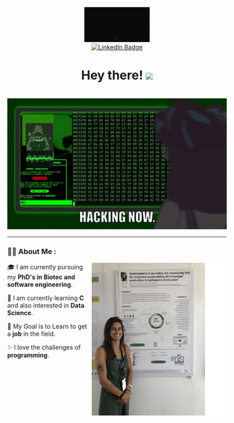 <div id="header" align="center">
  <img src="Assets/giphy.gif" width="150" height="80"/>
</div>
<div id="Badges" align="center">
  <a href="https://www.linkedin.com/in/carolina-vela-bastos-b32579b3/">
    <img src="https://img.shields.io/badge/LinkedIn-blue?style=for-the-badge&logo=linkedin&logoColor=white" alt="LinkedIn Badge"/>
  </a>
</div>
<h1 align="center">
  Hey there!
  <img src="https://media.giphy.com/media/hvRJCLFzcasrR4ia7z/giphy.gif" width="30px"/>
</h1>
<br>
<div align="center">
  <img src="Assets/3.gif" width="600" height="300"/>
</div>

---

### :woman_technologist: About Me :
<img align="right" src="Assets/i.png" height=350 width=50 />
<img align="right" src="Assets/IMG_5508.jpg" height="350" width="260" margin-right="15" alt="Carolina Vela Bastos"/>


🎓 I am currently pursuing my **PhD's in Biotec and software engineering**.

🌱 I am currently learning **C** and also interested in **Data Science**.

🎯 My Goal is to Learn to get a **job** in the field.

✨ I love the challenges of **programming**.
